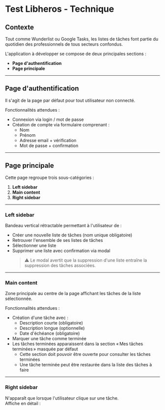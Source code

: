 # Test Libheros - Technique

## Contexte

Tout comme Wunderlist ou Google Tasks, les listes de tâches font partie du quotidien des professionnels de tous secteurs confondus.

L'application à développer se compose de deux principales sections :

- **Page d'authentification**
- **Page principale**

---

## Page d'authentification

Il s'agit de la page par défaut pour tout utilisateur non connecté.

Fonctionnalités attendues :
- Connexion via login / mot de passe
- Création de compte via formulaire comprenant :
    - Nom
    - Prénom
    - Adresse email + vérification
    - Mot de passe + confirmation

---

## Page principale

Cette page regroupe trois sous-catégories :

1. **Left sidebar**
2. **Main content**
3. **Right sidebar**

---

### Left sidebar

Bandeau vertical rétractable permettant à l'utilisateur de :
- Créer une nouvelle liste de tâches (nom unique obligatoire)
- Retrouver l'ensemble de ses listes de tâches
- Sélectionner une liste
- Supprimer une liste avec confirmation via modal
  > ⚠️ Le modal avertit que la suppression d'une liste entraîne la suppression des tâches associées.

---

### Main content

Zone principale au centre de la page affichant les tâches de la liste sélectionnée.

Fonctionnalités attendues :
- Création d'une tâche avec :
    - Description courte (obligatoire)
    - Description longue (optionnelle)
    - Date d'échéance (obligatoire)
- Marquer une tâche comme terminée
- Les tâches terminées apparaissent dans la section « Mes tâches terminées » masquée par défaut
    - Cette section doit pouvoir être ouverte pour consulter les tâches terminées
    - Une tâche terminée peut être restaurée dans la liste des tâches à faire

---

### Right sidebar

N'apparaît que lorsque l'utilisateur clique sur une tâche.  
Affiche en détail :  
